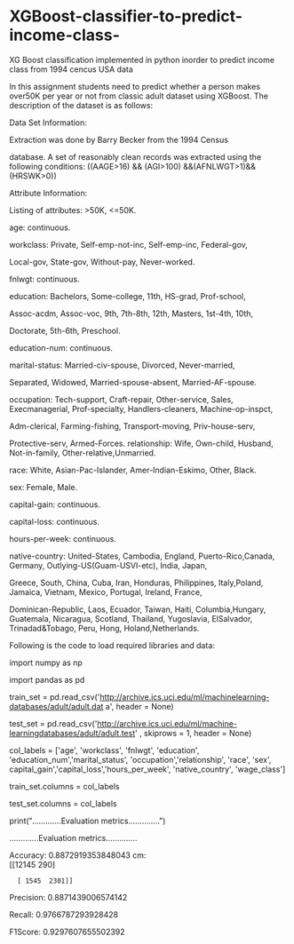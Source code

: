 # XGBoost-classifier-to-predict-income-class-
XG Boost classification implemented in python inorder to predict income class from 1994 cencus USA data

In this assignment students need to predict whether a person makes over50K per year or not from classic adult dataset using XGBoost. The
description of the dataset is as follows:

Data Set Information:

Extraction was done by Barry Becker from the 1994 Census

database. A set of reasonably clean records was extracted using the
following conditions: ((AAGE>16) && (AGI>100) &&(AFNLWGT>1)&& (HRSWK>0))

Attribute Information:

Listing of attributes: >50K, <=50K.

age: continuous.

workclass: Private, Self-emp-not-inc, Self-emp-inc, Federal-gov,

Local-gov, State-gov, Without-pay, Never-worked.

fnlwgt: continuous.

education: Bachelors, Some-college, 11th, HS-grad, Prof-school,

Assoc-acdm, Assoc-voc, 9th, 7th-8th, 12th, Masters, 1st-4th, 10th,

Doctorate, 5th-6th, Preschool.

education-num: continuous.

marital-status: Married-civ-spouse, Divorced, Never-married,

Separated, Widowed, Married-spouse-absent, Married-AF-spouse.

occupation: Tech-support, Craft-repair, Other-service, Sales, Execmanagerial, Prof-specialty, Handlers-cleaners, Machine-op-inspct,

Adm-clerical, Farming-fishing, Transport-moving, Priv-house-serv,

Protective-serv, Armed-Forces.
 relationship: Wife, Own-child, Husband, Not-in-family, Other-relative,Unmarried.

race: White, Asian-Pac-Islander, Amer-Indian-Eskimo, Other, Black.

sex: Female, Male.

capital-gain: continuous.

capital-loss: continuous.

hours-per-week: continuous.

native-country: United-States, Cambodia, England, Puerto-Rico,Canada, Germany, Outlying-US(Guam-USVI-etc), India, Japan,

Greece, South, China, Cuba, Iran, Honduras, Philippines, Italy,Poland, Jamaica, Vietnam, Mexico, Portugal, Ireland, France,

Dominican-Republic, Laos, Ecuador, Taiwan, Haiti, Columbia,Hungary, Guatemala, Nicaragua, Scotland, Thailand, Yugoslavia, ElSalvador, Trinadad&Tobago, Peru, Hong, Holand,Netherlands.

Following is the code to load required libraries and data:

import numpy as np

import pandas as pd

train_set = pd.read_csv('http://archive.ics.uci.edu/ml/machinelearning-databases/adult/adult.dat a', header = None)

test_set = pd.read_csv('http://archive.ics.uci.edu/ml/machine-learningdatabases/adult/adult.test' , skiprows = 1, header = None)

col_labels = ['age', 'workclass', 'fnlwgt', 'education', 'education_num','marital_status', 'occupation','relationship', 'race', 'sex', capital_gain','capital_loss','hours_per_week', 'native_country', 'wage_class']

train_set.columns = col_labels

test_set.columns = col_labels


print(".............Evaluation metrics..............")

.............Evaluation metrics..............

Accuracy:  0.8872919353848043
cm:  
      [[12145   290]
 
      [ 1545  2301]]

Precision:  0.8871439006574142

Recall:  0.9766787293928428

F1Score:  0.9297607655502392
